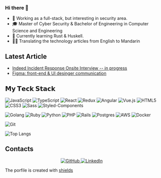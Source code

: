 ### Hi there 👋

- 🧐 Working as a full-stack, but interesting in security area.
- 🎓 Master of Cyber Security & Bachelor of Engineering in Computer Science and Engineering
- 🌱 Currently learning Rust & Huskell.
- ✍🏻 Translating the technology articles from English to Mandarin

## Latest Article
- [Indeed Incident Response Onsite Interview -- in progress](https://gist.github.com/jjjjackson/55e080fda2b992c149bc1372150b19fd)
- [Figma: front-end & UI desinger communication](https://jjjjackson.github.io/blog/bridge-between-ux-designer-and-frontend-developer)

## 𝗠𝘆 𝗧𝗲𝗰𝗸 𝗦𝘁𝗮𝗰𝗸
![JavaScript](https://img.shields.io/badge/-JavaScript-%23F7DF1C?style=flat-square&logo=javascript&logoColor=000000&labelColor=%23F7DF1C&color=%23FFCE5A)
![TypeScript](https://img.shields.io/badge/-TypeScript-007ACC.svg?logo=typescript&style=flat-square)
![React](https://img.shields.io/badge/-React-%23282C34?style=flat-square&logo=react)
![Redux](https://img.shields.io/badge/-Redux-%23282C34?style=flat-square&logo=redux)
![Angular](https://img.shields.io/badge/-Angular-%23282C34?style=flat-square&logo=angular)
![Vue.js](https://img.shields.io/badge/-Vue.js-%232c3e50?style=flat-square&logo=Vue.js)
![HTML5](https://img.shields.io/badge/-HTML5-%23E44D27?style=flat-square&logo=html5&logoColor=ffffff)
![CSS3](https://img.shields.io/badge/-CSS3-%231572B6?style=flat-square&logo=css3)
![Sass](https://img.shields.io/badge/-Sass-%23CC6699?style=flat-square&logo=sass&logoColor=ffffff)
![Styled-Components](https://img.shields.io/badge/-Styled-9400FF.svg?logo=&style=flat-square)



![Golang](https://img.shields.io/badge/-Golang-76E1FE.svg?logo=go&style=flat-square)
![Ruby](https://img.shields.io/badge/-Ruby-CC342D.svg?logo=ruby&style=flat-square)
![Python](https://img.shields.io/badge/-Python-F9DC3E.svg?logo=python&style=flat-square)
![PHP](https://img.shields.io/badge/PHP-ccc.svg?logo=php&style=flat-square)
![Rails](https://img.shields.io/badge/-Rails-CC0000.svg?logo=rails&style=flat-square)
![Postgres](https://img.shields.io/badge/-PostgreSQL-336791.svg?logo=postgresql&style=flat-square)
![AWS](https://img.shields.io/badge/-Amazon%20AWS-232F3E.svg?logo=amazon-aws&style=flat-square)
![Docker](https://img.shields.io/badge/-Docker-384d54.svg?logo=docker&style=flat-square)

![Git](https://img.shields.io/badge/-Git-%23F05032?style=flat-square&logo=git&logoColor=%23ffffff)

![Top Langs](https://github-readme-stats.vercel.app/api/top-langs/?username=jjjjackson&layout=compact&theme=graywhite&hide=php,html)

## Contacts
<p align="center">
	<a href="https://github.com/jjjjackson">
		<img src="https://img.shields.io/badge/Github--_.svg?logo=github&style=social&logoColor=000000" alt="GitHub">
	</a>
	<a href="https://www.linkedin.com/in/jjjjackson">
		<img src="https://img.shields.io/badge/LinkedIn--_.svg?style=social&logo=linkedin" alt="LinkedIn">
	</a>
</p>


The porfile is created with [shields](https://codesandbox.io/s/icon-generator-shields-io-t8csp?fontsize=14&file=/src/main.js)
